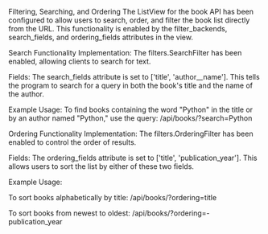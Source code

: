 Filtering, Searching, and Ordering
The ListView for the book API has been configured to allow users to search, order, and filter the book list directly from the URL. This functionality is enabled by the filter_backends, search_fields, and ordering_fields attributes in the view.

Search Functionality
Implementation: The filters.SearchFilter has been enabled, allowing clients to search for text.

Fields: The search_fields attribute is set to ['title', 'author__name']. This tells the program to search for a query in both the book's title and the name of the author.

Example Usage: To find books containing the word "Python" in the title or by an author named "Python," use the query: /api/books/?search=Python

Ordering Functionality
Implementation: The filters.OrderingFilter has been enabled to control the order of results.

Fields: The ordering_fields attribute is set to ['title', 'publication_year']. This allows users to sort the list by either of these two fields.

Example Usage:

To sort books alphabetically by title: /api/books/?ordering=title

To sort books from newest to oldest: /api/books/?ordering=-publication_year
